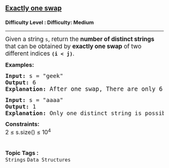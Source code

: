 <h2><a href="https://www.geeksforgeeks.org/problems/exactly-one-swap--170637/1">Exactly one swap</a></h2><h3>Difficulty Level : Difficulty: Medium</h3><hr><div class="problems_problem_content__Xm_eO"><p><span style="font-size: 14pt;">Given a string <code data-start="95" data-end="98">s</code>, return the <strong data-start="111" data-end="141">number of distinct strings</strong> that can be obtained by <strong data-start="166" data-end="186">exactly one swap</strong> of two different indices <strong><code data-start="212" data-end="221">(i &lt; j)</code></strong>.</span></p>
<p><span style="font-size: 18px;"><strong>Examples:</strong></span></p>
<pre><span style="font-size: 18px;"><strong>Input: </strong>s<strong> </strong>= "geek"
<strong>Output:</strong> 6
<strong>Explanation: </strong><span style="font-size: 14pt;">After one swap, There are only 6 distinct strings possible.(i.e "egek","eegk","geek","geke","gkee" and </span></span><span style="font-size: 14pt;">"keeg") </span>
</pre>
<pre><span style="font-size: 18px;"><strong>Input: </strong>s = "aaaa"
<strong>Output: </strong>1<strong><br></strong><strong>Explanation: </strong>Only one distinct string is possible after one swap(i.e "aaaa")</span></pre>
<p><span style="font-size: 18px;"><strong>Constraints:</strong><br>2 ≤ s.size() ≤ 10<sup>4</sup><br></span></p></div><br><p><span style=font-size:18px><strong>Topic Tags : </strong><br><code>Strings</code>&nbsp;<code>Data Structures</code>&nbsp;